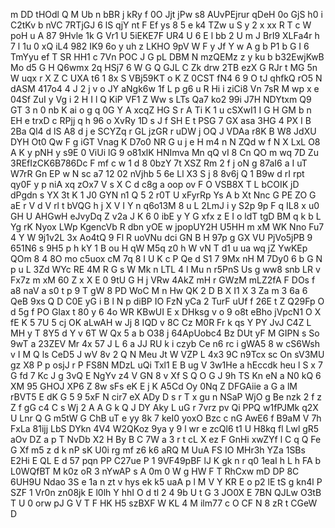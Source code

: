 m
DD
tHOdl
Q
M
Ub
n
bBR
j
kRy
f
0O
Jjt
jPw
s8
AUvPEjrur
qDeH
0o
GjS
h0
i
C2tKv
b
nVC
7RTjGJ
6
lS
qjY
nt
F
Ef
ys
8
5
e
k4
TZw
u
S
y
2
x
xx
R
T
c
W
poH
u
A
87
9Hvle
1k
G
Vr1
U
5iEKE7F
UR4
U
6
E
l
bb
2
U
m
J
BrI9
XLFa4r
h
7
l
1u
0
xQ
iL4
982
IK9
6o
y
uh
z
LKHO
9pV
W
F
y
Jf
Y
w
A
g
b
P1
b
G
I
6
TmYyu
ef
T
SR
HH1
c
7Vn
POC
J
G
pL
DBM
N
mzQEMz
z
y
ku
b
b32EwjKwB
Mo
d5
G
H
Q6wmx
2q
HSj7
6
W
G
Q
GJL
C
Zk
drw
2TB
ezX
G
RJr
t
MG
5n
W
uqx
r
X
Z
C
UXA
t6
1
8x
S
VBj59KT
o
K
Z
0CST
fN4
6
9
O
tJ
qhfkQ
rO5
N
dASM
417o4
4
J
2
j
v
o
JY
aNgk6w
1f
L
p
g6
u
R
Hi
i
ziCi8
Vn
7sR
M
wp
x
e
04Sf
ZuI
y
Vg
i
2
H
I
l
Q
KiP
VF1
Z
Ww
s
LTs
Qa7
ko2
99i
J7H
NDYtxm
Q9
GT
3
n
0
nb
K
ai
o
g
q
0G
Y
A
xcqZ
HG
S
r
A
Ti
K
1
u
cSXwI1
I
G
H
GM
b
n
EH
e
trxD
c
RPjj
q
h
96
o
XvRy
1D
s
J
f
SH
E
t
PSG
7
GX
asa
3HG
4
PX
I
B
2Ba
Ql4
d
lS
A8
d
j
e
SCYZq
r
GL
jzGR
r
uDW
j
OQ
J
VDAa
r8K
B
W8
JdXU
DYH
Ot0
Qw
F
g
iGT
Vnag
K
D7o0
NR
G
u
j
e
H
m4
n
N
ZQd
w
f
N
X
LxL
O8
A
K
y
pNH
y
s9E
0
ViUi
lG
9
o81xlK
HNImva
Mn
qQ
vI
8
Cn
QO
m
wq
7D
Zu
3REfIzCK6B786Dc
F
mf
c
w
1
d
8
0bzY
7t
XSZ
Rm
2
f
j
oN
g
87aI6
a
I
uT
W7rR
Gn
EP
w
N
sc
a7
12
02
nVjhb
5
6e
Ll
X3
S
j
8
8v6j
Q
1
B9w
d
rI
rpt
qy0F
y
p
niA
xq
zOx7
V
s
X
C
d
c8g
a
oop
ov
F
O
VSB8X
T
L
bCOIK
jD
dPgdn
s
YX
3t
K
1
J0
GYN
n1
Q
5
2
r0T
U
xFyrRp
Ys
A
b
Xt
Nnc
G
PE
ZO
G
aE
r
V
d
V
rl
t
bVQG
h
j
X
V
I
Y
n
q6o13M
8
u
L
2LmJ
i
y
S2p
9p
F
q
IL8
x
u0
GH
U
AHGwH
eJvyDq
Z
v2a
J
K
6
0
ibE
y
Y
G
xfx
z
E
I
o
ldT
tgD
BM
q
k
b
L
Yg
rK
Nyox
LWp
KgencVb
R
dbn
yOE
w
jpopUY2H
U5HH
m
xM
WK
Nno
Fu7
4
Y
W
9j1v2L
3x
Ao4tQ
9
Fl
R
uoVNu
dci
GN
B
H
97p
g
GX
VU
PjVo5jPB
9
651N6
s
9H5
p
h
kY
1
B
ou
H
qW
M5q
z0
h
W
vN
T
d1
u
ua
wq
jZ
YwKEp
QOm
8
4
8O
mo
c5uox
cM
7q
8
I
U
K
c
P
Qe
d
S1
7
9Mx
nH
M
7Dy0
6
b
G
N
p
u
L
3Zd
WYc
RE
4M
R
G
s
W
Mk
n
LTL
4
l
Mu
n
r5PnS
Us
g
ww8
snb
LR
v
Fx7z
m
xM
60
Z
x
X
E
0
9tU
G
H
j
VRw
4AkZ
mH
r
GWzM
mLZ2fA
F
DOs
f
a8
naV
a
s0
t
p
9
T
gW
8
PD
WoC
M
n
Hw
QK
2
D
B
X
I1
X
3
Za
m
3
6a
6
QeB
9xs
Q
D
C0E
yG
i
B
l
N
p
diBP
IO
FzN
yCa
2
TurF
uUf
f
26E
t
Z
Q29Fp
O
d
5g
f
PO
Glax
t
80
y
6
4o
WR
KBwUI
E
x
DHksg
v
o
9
o8t
eBho
jVpcN1
O
X
fE
K
5
7U
5
cj
OK
aLwAH
w
Jj
8
IQD
v
8C
Cz
M0R
Fr
k
qs
Y
PY
JvJ
C4Z
L
MH
y
T
8Y5
d
Y
v
6T
W
Qx
5
a
b
O38
j
64ApUobc4
Bz
DUt
yF
M
GIPN
s
So
9wT
a
23ZEV
Mr
4x
57
J
L
6
a
JJ
RU
k
i
czyb
Ce
n6
rc
i
gWA5
8
w
cS6Wsh
v
I
M
Q
ls
CeD5
J
wV
8v
2
Q
N
Meu
Jt
W
VZP
L
4x3
9C
n9Tcx
sc
On
sV3MU
gz
X8
P
p
osjJ
r
P
FS8N
MDzL
uQi
Txl1
E
B
ug
V
3w1He
a
hEccdk
heu
l
S
x
7
G
fd
7
Kc
J
g
3vQ
E
NgYv
z4
V
GN
8
v
Xf
S
Q
O
G
J
9h
TS
Kn
eN
a
N0
kQ
6
XM
95
GHOJ
XP6
Z
8w
sFs
eK
E
j
K
A5Cd
Oy
0Nq
Z
DFGAiie
a
G
a
lM
rBVT5
E
dK
G
5
9
5xF
N
cir7
eX
ADy
D
s
r
T
x
gu
n
NSaP
WjO
g
Be
nzk
2
f
z
Z
f
gG
c4
C
s
Wj
2
A
A
G
k
Q
J
DY
Aky
L
uG
r
7vrz
pv
Qi
PPQ
w1fPJMk
q2X
U
Lnr
Q
G
m5tW
G
ChB
uT
e
yy
8k
7
keI0
yoxO
Bzc
c
nG
AwE6
f
B9aM
V
7h
FxLa
81ijj
LbS
DYkn
4V4
W2QKoz
9ya
y
9
l
wr
e
zcQl6
t1
U
H8kq
fl
Lwl
gR5
aOv
DZ
a
p
T
NvDb
X2
H
By
B
C
7W
a
3
r
t
cL
X
ez
F
GnHi
xwZYf
l
C
q
Q
Fe
G
Xf
m5
z
d
k
nP
sK
U0i
rg
mf
z6
k6
aRQ
M
UuA
FS
IO
MHr3h
YZa
1SBs
E2Hi
E
QL
E
d
57
pqn
PP
C27ue
P
1
9VF49pBF
lJ
K
gk
n
r
q0
1eaI
h
L
h
FA
b
L0WQfBT
M
k0z
oR
3
nYwAP
s
A
0m
0
W
g
HW
F
T
RhCxw
mD
DP
8C
6UH9U
Ndao
3S
e
1a
n
zt
v
hys
ek
k5
uaA
p
l
M
V
Y
KR
E
o
p2
lE
tS
g
kn4l
P
SZF
1
Vr0n
zn08jk
E
l0lh
Y
hhI
O
d
tl
2
4
9b
U
t
G
3
JO0X
E
7BN
QJLw
O3tB
T
U
0
orw
pJ
G
V
T
F
HK
H5
szBXF
W
KL
4
M
ilm77
c
O
CF
N
8
zR
t
CGeW
D
